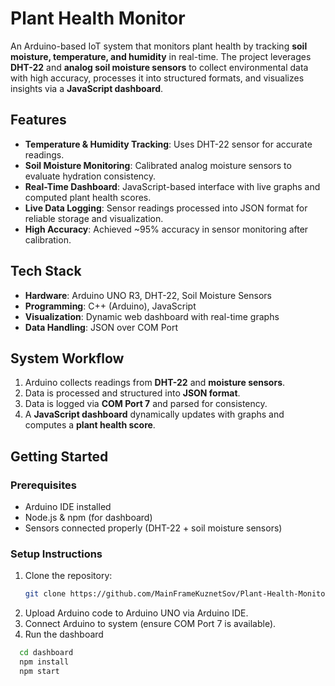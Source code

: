 # Plant Health Monitor  

An Arduino-based IoT system that monitors plant health by tracking **soil moisture, temperature, and humidity** in real-time. The project leverages **DHT-22** and **analog soil moisture sensors** to collect environmental data with high accuracy, processes it into structured formats, and visualizes insights via a **JavaScript dashboard**.  

## Features  
- **Temperature & Humidity Tracking**: Uses DHT-22 sensor for accurate readings.  
- **Soil Moisture Monitoring**: Calibrated analog moisture sensors to evaluate hydration consistency.  
- **Real-Time Dashboard**: JavaScript-based interface with live graphs and computed plant health scores.  
- **Live Data Logging**: Sensor readings processed into JSON format for reliable storage and visualization.  
- **High Accuracy**: Achieved ~95% accuracy in sensor monitoring after calibration.  

## Tech Stack  
- **Hardware**: Arduino UNO R3, DHT-22, Soil Moisture Sensors  
- **Programming**: C++ (Arduino), JavaScript  
- **Visualization**: Dynamic web dashboard with real-time graphs  
- **Data Handling**: JSON over COM Port  

## System Workflow  
1. Arduino collects readings from **DHT-22** and **moisture sensors**.  
2. Data is processed and structured into **JSON format**.  
3. Data is logged via **COM Port 7** and parsed for consistency.  
4. A **JavaScript dashboard** dynamically updates with graphs and computes a **plant health score**.  


## Getting Started  

### Prerequisites  
- Arduino IDE installed  
- Node.js & npm (for dashboard)  
- Sensors connected properly (DHT-22 + soil moisture sensors)  

### Setup Instructions  
1. Clone the repository:  
   ```bash
   git clone https://github.com/MainFrameKuznetSov/Plant-Health-Monitor.git
   ```
2. Upload Arduino code to Arduino UNO via Arduino IDE.
3. Connect Arduino to system (ensure COM Port 7 is available).
4. Run the dashboard
```bash
  cd dashboard
  npm install
  npm start
```
